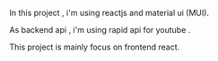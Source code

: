 In this project , i'm using reactjs and material ui (MUI).

As backend api , i'm using rapid api for youtube .

This project is mainly focus on frontend react.

